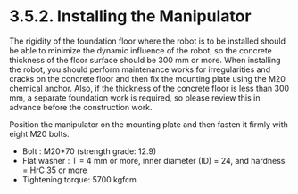 ﻿# 3.5.2. Installing the Manipulator

The rigidity of the foundation floor where the robot is to be installed should be able to minimize the dynamic influence of the robot, so the concrete thickness of the floor surface should be 300 mm or more. When installing the robot, you should perform maintenance works for irregularities and cracks on the concrete floor and then fix the mounting plate using the M20 chemical anchor. Also, if the thickness of the concrete floor is less than 300 mm, a separate foundation work is required, so please review this in advance before the construction work.

Position the manipulator on the mounting plate and then fasten it firmly with eight M20 bolts.

*	Bolt	 : M20*70 (strength grade: 12.9) 
*	Flat washer 	  : T = 4 mm or more, inner diameter (ID) = 24, and hardness = HrC 35 or more
*	Tightening torque: 5700 kgfcm





